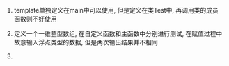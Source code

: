 1. template单独定义在main中可以使用, 但是定义在类Test中, 再调用类的成员函数则不好使用

2. 定义一个一维整型数组, 在自定义函数和主函数中分别进行测试, 在赋值过程中故意输入浮点类型的数据, 但是两次输出结果并不相同
3. 